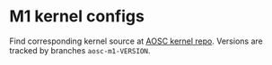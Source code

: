 # M1 kernel configs

Find corresponding kernel source at [AOSC kernel repo](https://github.com/AOSC-Dev/linux). Versions are tracked by branches `aosc-m1-VERSION`.
